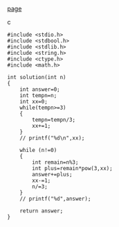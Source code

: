 [page](https://programmers.co.kr/learn/courses/30/lessons/68935)

c

    #include <stdio.h>
    #include <stdbool.h>
    #include <stdlib.h>
    #include <string.h>
    #include <ctype.h>
    #include <math.h>

    int solution(int n)
    {
        int answer=0;
        int tempn=n;
        int xx=0;
        while(tempn>=3)
        {
            tempn=tempn/3;
            xx+=1;
        }
        // printf("%d\n",xx);

        while (n!=0)
        {
            int remain=n%3;
            int plus=remain*pow(3,xx);
            answer+=plus;
            xx-=1;
            n/=3;
        }
        // printf("%d",answer);

        return answer;
    }
